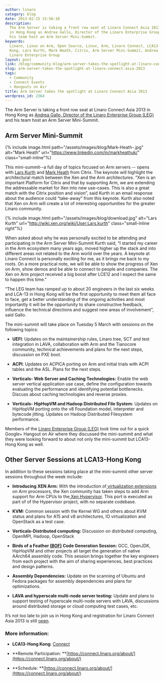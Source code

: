 ```yaml
---
author: linaro
category: blog
date: 2013-02-15 15:56:10
description:
  The Arm Server is taking a front row seat at Linaro Connect Asia 2013
  in Hong Kong as Andrea Gallo, Director of the Linaro Enterprise Group (LEG) and
  his team host an Arm Server Mini-Summit.
keywords:
  Linaro, Linux on Arm, Open Source, Linux, Arm, Linaro Connect, LCA13-Hong
  Kong, Lars Kurth, Mark Heath, Citrix, Arm Server Mini-Summit, Andrea Gallo, LEG,
  Linaro Enterprise Group
layout: post
link: /blog/community-blog/arm-server-takes-the-spotlight-at-linaro-connect-asia-2013/
slug: arm-server-takes-the-spotlight-at-linaro-connect-asia-2013
tags:
  - Community
  - Connect Events
  - Hangouts on Air
title: Arm Server takes the spotlight at Linaro Connect Asia 2013
wordpress_id: 2364
---
```


The Arm Server is taking a front row seat at Linaro Connect Asia 2013 in Hong Kong as [Andrea Gallo, Director of the Linaro Enterprise Group (LEG)](/about/) and his team host an Arm Server Mini-Summit.

## **Arm Server Mini-Summit**

{% include image.html path="/assets/images/blog/Mark-Heath-.jpg" alt="Mark Heath" url="https://www.linkedin.com/in/markheathuk/" class="small-inline"%}

This mini-summit--a full day of topics focused on Arm servers -- opens with [Lars Kurth](http://wiki.xen.org/wiki/User:Lars.kurth) and [Mark Heath](http://www.linkedin.com/pub/mark-heath/1/a84/9b8) from Citrix. The keynote will highlight the architectural match between the Xen and the Arm architectures. “Xen is an important Platform for Citrix and that by supporting Arm, we are extending the addressable market for Xen into new use-cases. This is also a great match with the Citrix position and vision”, said Kurth in an email response about the audience could “take-away” from this keynote. Kurth also noted that Xen on Arm will create a lot of interesting opportunities for the greater Linaro community.

{% include image.html path="/assets/images/blog/download.jpg" alt="Lars Kurth" url="http://wiki.xen.org/wiki/User:Lars.kurth" class="small-inline right"%}

When asked about why he was personally excited to be attending and participating in the Arm Server Mini-Summit Kurth said, “I started my career in the Arm ecosystem many years ago, moved higher up the stack and into different areas not related to the Arm world over the years. A keynote at Linaro Connect is personally exciting for me, as it brings me back to my roots. On a more practical note, we will be able to show the progress of Xen on Arm, show demos and be able to connect to people and companies. The Xen on Arm project received a big boost after LCE12 and I expect the same to happen this time.”

“The LEG team has ramped up to about 20 engineers in the last six weeks and LCA-13 in Hong Kong will be the first opportunity to meet them all face to face, get a better understanding of the ongoing activities and most importantly it will be the opportunity to share constructive feedback, influence the technical directions and suggest new areas of involvement”, said Gallo.

The mini-summit will take place on Tuesday 5 March with sessions on the following topics:

- **UEFI**: Updates on the maintainership rules, Linaro tree, SCT and test integration in LAVA, collaboration with Arm and the Tianocore community, technical achievements and plans for the next steps, discussion on PXE boot.

- **ACPI**: Updates on ACPICA porting on Arm and initial trials with ACPI tables and the ASL. Plans for the next steps.

- **Verticals- Web Server and Caching Technologies:** Enable the web server vertical application use case, define the configuration towards evaluating the performance and identifying potential bottlenecks. Discuss about caching technologies and reverse proxies.

- **Verticals- HipHopVM and Hadoop Distributed File System**: Updates on HipHopVM porting onto the v8 Foundation model, interpreter and bytecode jitting. Updates on Hadoop Distributed Filesystem performance.

Members of the [Linaro Enterprise Group (LEG)](/engineering/datacenter-and-cloud/) took time out for a quick Google+ Hangout on Air where they discussed the mini-summit and what they were looking forward to about not only the mini-summit but LCA13-Hong Kong as well.

## **Other Server Sessions at LCA13-Hong Kong**

In addition to these sessions taking place at the mini-summit other server sessions throughout the week include:

- **Introducing XEN Arm:** With the introduction of[ virtualization extensions](https://community.arm.com/developer/ip-products/processors/b/processors-ip-blog/posts/virtualization-on-arm-with-xen) on Arm processors, the Xen community has taken steps to add Arm support for Arm CPUs to the[ Xen Hypervisor](http://www.xen.org/products/xenhyp.html). This port is executed as part of of the Hypervisor project, with no separate codebase.

- **KVM:** Common session with the Kernel WG and others about KVM status and plans for A15 and v8 architectures, IO virtualization and OpenStack as a test case.

- **Verticals-Distributed computing:** Discussion on distributed computing, OpenMPI, Hadoop, OpenStack

- **Birds of a Feather [(BOF)](<http://en.wikipedia.org/wiki/Birds_of_a_feather_(computing)>) Code Generation Session:** GCC, OpenJDK, HipHopVM and other projects all target the generation of native AArch64 assembly code. This session brings together the key engineers from each project with the aim of sharing experiences, best practices and design patterns.

- **Assembly Dependencies:** Update on the scanning of Ubuntu and Fedora packages for assembly dependencies and plans for optimizations.

- **LAVA and hyperscale multi-node server testing:** Update and plans to support testing of hyperscale multi-node servers with LAVA, discussions around distributed storage or cloud computing test cases, etc.

It’s not too late to join us in Hong Kong and registration for Linaro Connect Asia 2013 is still [open](http://linaro.eventbrite.co.uk/).

### More information:

- **LCA13-Hong Kong**: [Connect](https://connect.linaro.org)

- **Remote Participation: **[https://connect.linaro.org/about/](https://connect.linaro.org/about/)

- **Schedule: **[https://connect.linaro.org/about/](https://connect.linaro.org/about/)
